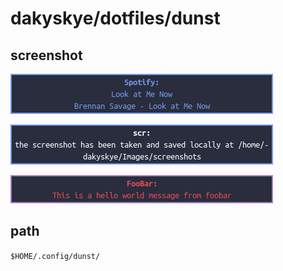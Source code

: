 # dakyskye/dotfiles/dunst

## screenshot

![screenshot_low_urgency](screenshot_low_urgency.png)

![screenshot_normal_urgency](screenshot_normal_urgency.png)

![screenshot_critical_urgency](screenshot_critical_urgency.png)

## path

`$HOME/.config/dunst/`

